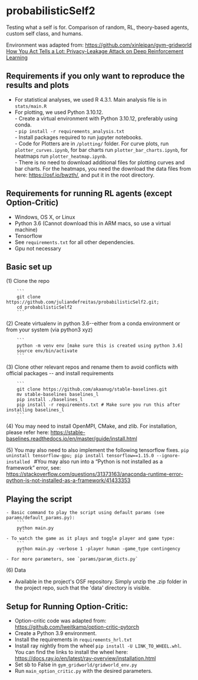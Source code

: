 # probabilisticSelf2

Testing what a self is for. Comparison of random, RL, theory-based agents, custom self class, and humans. 

Environment was adapted from: https://github.com/xinleipan/gym-gridworld
[How You Act Tells a Lot: Privacy-Leakage Attack on Deep Reinforcement Learning](https://arxiv.org/abs/1904.11082)

## Requirements if you only want to reproduce the results and plots
- For statistical analyses, we used R 4.3.1. Main analysis file is in `stats/main.R`
- For plotting, we used Python 3.10.12.\
        - Create a virtual environment with Python 3.10.12, preferably using conda.\
        - `pip install -r requirements_analysis.txt` \
        - Install packages required to run jupyter notebooks. \
        - Code for Plotters are in `/plotting/` folder. For curve plots, run `plotter_curves.ipynb`, for bar charts run `plotter_bar_charts.ipynb`, for heatmaps run `plotter_heatmap.ipynb`. \
        - There is no need to download additional files for plotting curves and bar charts. For the heatmaps, you need the download the data files from here: https://osf.io/bwzth/, and put it in the root directory.

## Requirements for running RL agents (except Option-Critic)

- Windows, OS X, or Linux 
- Python 3.6 (Cannot download this in ARM macs, so use a virtual machine)
- Tensorflow
- See `requirements.txt` for all other dependencies. 
- Gpu not necessary

##  Basic set up
(1) Clone the repo

        ```
        git clone https://github.com/juliandefreitas/probabilisticSelf2.git;
        cd probabilisticSelf2
        ```

(2) Create virtualenv in python 3.6--either from a conda environment or from your system (via python3 xyz)

        ```
        python -m venv env [make sure this is created using python 3.6]
        source env/bin/activate
        ```

(3) Clone other relevant repos and rename them to avoid conflicts with official packages -- and install requirements

        ```
        git clone https://github.com/akaanug/stable-baselines.git
        mv stable-baselines baselines_l 
        pip install ./baselines_l
        pip install -r requirements.txt # Make sure you run this after installing baselines_l
        ```
(4) You may need to install OpenMPI, CMake, and zlib. For installation, please refer here: https://stable-baselines.readthedocs.io/en/master/guide/install.html

(5) You may also need to also implement the following tensorflow fixes.
        ```
        pip uninstall tensorflow-gpu;
        pip install tensorflow==1.15.0 --ignore-installed 
        ```
        #You may also run into a “Python is not installed as a framework” error, see: https://stackoverflow.com/questions/31373163/anaconda-runtime-error-python-is-not-installed-as-a-framework/41433353

##  Playing the script 

    - Basic command to play the script using default params (see params/default_params.py):
        ```
        python main.py 
        ```
    - To watch the game as it plays and toggle player and game type:
        ```
        python main.py -verbose 1 -player human -game_type contingency
        ```
    - For more parameters, see `params/param_dicts.py`

(6) Data
- Available in the project's OSF repository. Simply unzip the .zip folder in the project repo, such that the 'data' directory is visible. 


## Setup for Running Option-Critic:
- Option-critic code was adapted from: https://github.com/lweitkamp/option-critic-pytorch
- Create a Python 3.9 environment.
- Install the requirements in `requirements_hrl.txt`
- Install ray nightly from the wheel `pip install -U LINK_TO_WHEEL.whl`. You can find the links to install the wheel here: https://docs.ray.io/en/latest/ray-overview/installation.html
- Set sb to False in `gym_gridworld/gridworld_env.py`
- Run `main_option_critic.py` with the desired parameters.